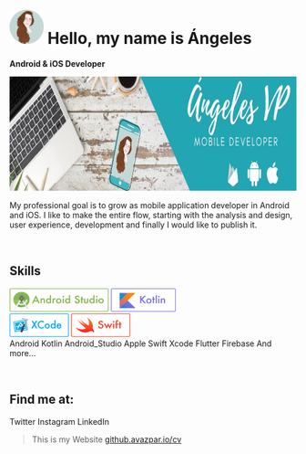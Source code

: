 # <img height="60" src="https://github.com/AVazPar/cv/blob/master/images/angeles.png">  Hello, my name is Ángeles
<b>Android & iOS Developer</b>

<code><img height="200" src="https://github.com/AVazPar/cv/blob/master/images/portada_angeles.jpeg?raw=true"></code>


My professional goal is to grow as mobile application developer in Android and iOS. I like to make the entire flow, starting with the analysis and design, user experience, development and finally I would like to publish it. 

<br />

## Skills
<a href="https://developer.android.com/studio" target="_blank"><img src="https://github.com/AVazPar/AvazPar/blob/main/skill_android_studio.png?raw=true" alt="Android Studio" height="41" width="174"></a>
<a href="https://www.buymeacoffee.com/roniemartinez" target="_blank"><img src="https://github.com/AVazPar/AvazPar/blob/main/skill_kotlin.png?raw=true" alt="Kotlin" height="41" width="114"></a>
<br />
<a href="https://www.buymeacoffee.com/roniemartinez" target="_blank"><img src="https://github.com/AVazPar/AvazPar/blob/main/skill_xcode.png?raw=true" alt="Xcode" height="41" width="104"></a>
<a href="https://www.buymeacoffee.com/roniemartinez" target="_blank"><img src="https://github.com/AVazPar/AvazPar/blob/main/skill_swift.png?raw=true" alt="Swift" height="41" width="104"></a>
<br />
Android Kotlin Android_Studio 
Apple Swift Xcode 
Flutter Firebase
And more...

<br />

## Find me at:
Twitter Instagram 
LinkedIn

> This is my Website [github.avazpar.io/cv](https://github.avazpar.io/cv)

<!--
- 🔭 I’m currently working on ...
- 🌱 I’m currently learning ...
- 👯 I’m looking to collaborate on ...
- 🤔 I’m looking for help with ...
- 💬 Ask me about ...
- 📫 How to reach me: ...
- 😄 Pronouns: ...
- ⚡ Fun fact: ... -->


